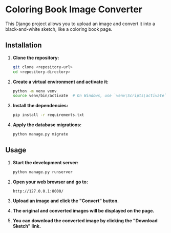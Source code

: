 # Coloring Book Image Converter

This Django project allows you to upload an image and convert it into a black-and-white sketch, like a coloring book page.

## Installation

1.  **Clone the repository:**

    ```bash
    git clone <repository-url>
    cd <repository-directory>
    ```

2.  **Create a virtual environment and activate it:**

    ```bash
    python -m venv venv
    source venv/bin/activate  # On Windows, use `venv\Scripts\activate`
    ```

3.  **Install the dependencies:**

    ```bash
    pip install -r requirements.txt
    ```

4.  **Apply the database migrations:**

    ```bash
    python manage.py migrate
    ```

## Usage

1.  **Start the development server:**

    ```bash
    python manage.py runserver
    ```

2.  **Open your web browser and go to:**

    ```
    http://127.0.0.1:8000/
    ```

3.  **Upload an image and click the "Convert" button.**

4.  **The original and converted images will be displayed on the page.**

5.  **You can download the converted image by clicking the "Download Sketch" link.**
